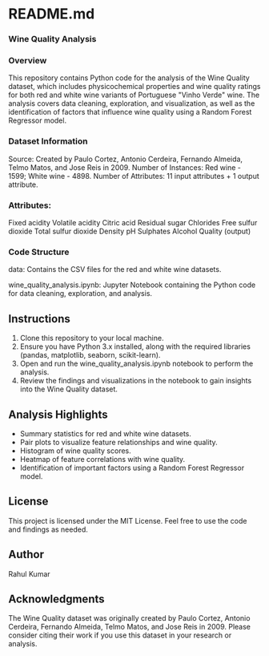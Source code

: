 # README.md

### Wine Quality Analysis

### Overview
This repository contains Python code for the analysis of the Wine Quality dataset, which includes physicochemical properties and wine quality ratings for both red and white wine variants of Portuguese "Vinho Verde" wine.
The analysis covers data cleaning, exploration, and visualization, as well as the identification of factors that influence wine quality using a Random Forest Regressor model.

### Dataset Information
  Source: Created by Paulo Cortez, Antonio Cerdeira, Fernando Almeida, Telmo Matos, and Jose Reis in 2009.
  Number of Instances: Red wine - 1599; White wine - 4898.
  Number of Attributes: 11 input attributes + 1 output attribute.

### Attributes:

  Fixed acidity
  Volatile acidity
  Citric acid
  Residual sugar
  Chlorides
  Free sulfur dioxide
  Total sulfur dioxide
  Density
  pH
  Sulphates
  Alcohol
  Quality (output)
  
### Code Structure
  data: Contains the CSV files for the red and white wine datasets.

  wine_quality_analysis.ipynb: Jupyter Notebook containing the Python code for data cleaning, exploration, and analysis.

## Instructions
1. Clone this repository to your local machine.
2. Ensure you have Python 3.x installed, along with the required libraries (pandas, matplotlib, seaborn, scikit-learn).
3. Open and run the wine_quality_analysis.ipynb notebook to perform the analysis.
4. Review the findings and visualizations in the notebook to gain insights into the Wine Quality dataset.

## Analysis Highlights
  - Summary statistics for red and white wine datasets.
  - Pair plots to visualize feature relationships and wine quality.
  - Histogram of wine quality scores.
  - Heatmap of feature correlations with wine quality.
  - Identification of important factors using a Random Forest Regressor model.
  
## License
This project is licensed under the MIT License. Feel free to use the code and findings as needed.

## Author
Rahul Kumar

## Acknowledgments
The Wine Quality dataset was originally created by Paulo Cortez, Antonio Cerdeira, Fernando Almeida, Telmo Matos, and Jose Reis in 2009. Please consider citing their work if you use this dataset in your research or analysis.
